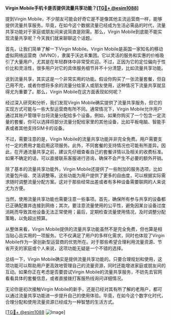 **Virgin Mobile手机卡是否提供流量共享功能？[[TG💪+ @esim1088](https://t.me/s/esim1088)]**

提到Virgin Mobile，不少朋友可能会好奇它是不是像其他主流运营商一样，能够提供流量共享服务。毕竟，在如今这个数据流量已经成为生活必需品的时代，流量共享功能对于家庭或朋友间来说简直是刚需。那么，Virgin Mobile到底能不能实现流量共享呢？今天我们就来聊聊这个话题。

首先，让我们简单了解一下Virgin Mobile。Virgin Mobile是英国一家知名的移动虚拟网络运营商（MVNO），隶属于沃达丰集团。它以灵活的服务和实惠的价格吸引了大量用户，尤其是在年轻群体中非常受欢迎。不过，正因为它的定位偏向于性价比和灵活性，很多用户对它的具体服务细节并不十分清楚，比如流量共享功能。

说到流量共享，其实这是一个非常实用的功能。假设你购买了一张流量套餐，但自己用不完，或者你想将多余的流量分给家人或朋友使用，这种情况下流量共享就显得尤为重要了。那么，Virgin Mobile在这方面表现如何呢？

经过深入研究和分析，我们发现Virgin Mobile确实提供了流量共享服务，但它的实现方式可能与一些大型运营商有所不同。通常情况下，Virgin Mobile允许用户通过其账户管理平台将流量分配给多个设备。例如，如果你购买了一个包含一定流量的套餐，你可以选择将部分流量分配给家里的其他设备，比如平板电脑、智能手表或者其他支持SIM卡的设备。

不过，需要注意的是，Virgin Mobile的流量共享功能并非完全免费。用户需要支付一定的费用才能启用这项服务。此外，不同套餐的支持情况也可能有所差异。因此，在开通流量共享之前，建议先仔细查看自己的套餐详情以及相关的收费标准。如果不确定的话，可以直接联系客服进行咨询，确保不会产生不必要的额外开销。

除了基本的流量共享功能外，Virgin Mobile还提供了一些附加的服务选项，比如流量包升级、灵活调整等。这些功能为用户提供了更多的自由度，可以根据实际需求随时调整流量分配方案。这对于那些经常出差或者有多种设备需要联网的人来说尤为方便。

当然，使用流量共享功能也需要注意一些事项。首先，确保所有参与共享的设备都已正确配置并连接到网络；其次，要注意流量使用的公平性，避免因某台设备过度消耗而导致其他设备无法正常使用；最后，定期检查流量使用情况，及时调整分配策略，以免超出预算。

从整体来看，Virgin Mobile提供的流量共享功能虽然不是完全免费，但也算是相当贴心且实用的一项服务。它不仅满足了用户的多样化需求，同时也体现了Virgin Mobile作为一家创新型运营商的优势所在。对于那些希望合理利用流量资源、节省开支的家庭或个人来说，这项功能无疑是一个不错的选择。

总结一下，Virgin Mobile确实是提供流量共享功能的。只要合理规划和使用，这项功能可以帮助用户更高效地管理自己的流量资源，同时还能增进家庭或朋友间的互动。如果你正在考虑是否要尝试Virgin Mobile的流量共享服务，不妨先去官网看看具体的套餐信息，或者直接拨打客服热线询问详细情况。

无论你是初次接触Virgin Mobile的新手，还是已经对其有所了解的老用户，都可以通过流量共享功能进一步提升自己的使用体验。毕竟，在如今这个数字化时代，合理分配和使用流量资源已经成为一种智慧的生活方式。

[[TG💪+ @esim1088](https://t.me/s/esim1088) ![Image](https://i.postimg.cc/4NQfJmqS/Snipaste-2025-05-13-00-14-12.png)]